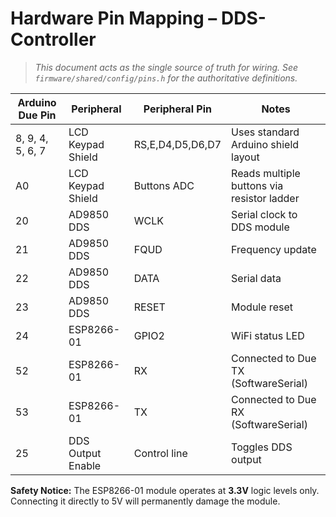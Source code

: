 # Hardware Pin Mapping – DDS-Controller

> _This document acts as the single source of truth for wiring. See `firmware/shared/config/pins.h` for the authoritative definitions._

| Arduino Due Pin | Peripheral        | Peripheral Pin | Notes                              |
|-----------------|-------------------|----------------|------------------------------------|
| 8, 9, 4, 5, 6, 7| LCD Keypad Shield | RS,E,D4,D5,D6,D7 | Uses standard Arduino shield layout |
| A0              | LCD Keypad Shield | Buttons ADC    | Reads multiple buttons via resistor ladder |
| 20              | AD9850 DDS        | WCLK           | Serial clock to DDS module         |
| 21              | AD9850 DDS        | FQUD           | Frequency update                   |
| 22              | AD9850 DDS        | DATA           | Serial data                        |
| 23              | AD9850 DDS        | RESET          | Module reset                       |
| 24              | ESP8266-01        | GPIO2          | WiFi status LED                    |
| 52              | ESP8266-01        | RX             | Connected to Due TX (SoftwareSerial) |
| 53              | ESP8266-01        | TX             | Connected to Due RX (SoftwareSerial) |
| 25              | DDS Output Enable | Control line   | Toggles DDS output                 |

**Safety Notice:** The ESP8266-01 module operates at **3.3V** logic levels only. Connecting it directly to 5V will permanently damage the module.
